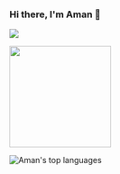 ### Hi there, I'm Aman 👋
<!--
<img alt="GIF" src="https://media.giphy.com/media/AYMKkDwavwA9Y72Frn/giphy.gif"/>
![Anshul's wakatime stats](https://github-readme-stats.vercel.app/api/wakatime?username=anshulforyou&show_icons=true)
-->
![](https://komarev.com/ghpvc/?username=amansahu22&label=PROFILE+VIEWS&color=blue&style=plastic)

<img height="180em" src="https://github-readme-stats.vercel.app/api?username=amansahu22&show_icons=true&hide_border=true&&count_private=true&include_all_commits=true" />

![Aman's top languages](https://github-readme-stats.vercel.app/api/top-langs/?username=amansahu22&layout=compact&show_icons=true)
